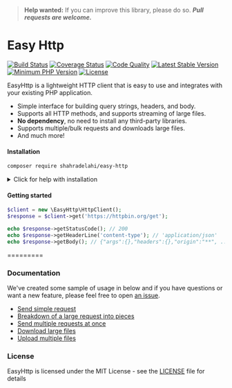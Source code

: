 > **Help wanted:** If you can improve this library, please do so.
> ***Pull requests are welcome.***

# Easy Http

[![Build Status](https://scrutinizer-ci.com/g/shahradelahi/easy-http/badges/build.png?b=master)](https://scrutinizer-ci.com/g/shahradelahi/easy-http/build-status/master)
[![Coverage Status](https://scrutinizer-ci.com/g/shahradelahi/easy-http/badges/coverage.png?b=master)](https://scrutinizer-ci.com/g/shahradelahi/easy-http/?branch=master)
[![Code Quality](https://img.shields.io/scrutinizer/g/shahradelahi/easy-http/master.svg?style=flat)](https://scrutinizer-ci.com/g/shahradelahi/easy-http/?b=master)
[![Latest Stable Version](https://img.shields.io/packagist/v/shahradelahi/easy-http.svg)](https://packagist.org/packages/shahradelahi/easy-http)
[![Minimum PHP Version](https://img.shields.io/badge/php-%3E%3D8.0-8892BF.svg)](https://php.net/)
[![License](https://img.shields.io/packagist/l/shahradelahi/easy-http.svg)](https://github.com/shahradelahi/easy-http/LICENSE)

EasyHttp is a lightweight HTTP client that is easy to use and integrates with your existing PHP application.

* Simple interface for building query strings, headers, and body.
* Supports all HTTP methods, and supports streaming of large files.
* **No dependency**, no need to install any third-party libraries.
* Supports multiple/bulk requests and downloads large files.
* And much more!

#### Installation

```sh
composer require shahradelahi/easy-http
```

<details>
 <summary>Click for help with installation</summary>

## Install Composer

If the above step didn't work, install composer and try again.

#### Debian / Ubuntu

```
sudo apt-get install curl php-curl
curl -s https://getcomposer.org/installer | php
php composer.phar install
```

Composer not found? Use this command instead:

```
php composer.phar require "shahradelahi/easy-http"
```

#### Windows:

[Download installer for Windows](https://getcomposer.org/doc/00-intro.md#installation-windows)

</details>

#### Getting started

```php
$client = new \EasyHttp\HttpClient();
$response = $client->get('https://httpbin.org/get');

echo $response->getStatusCode(); // 200
echo $response->getHeaderLine('content-type'); // 'application/json'
echo $response->getBody(); // {"args":{},"headers":{},"origin":"**", ...}
```

=========

### Documentation

We've created some sample of usage in below and if you have questions or want a new feature, please feel free to
open [an issue](https://github.com/shahradelahi/easy-http/issues/new).

* [Send simple request](/docs/send-request.md)
* [Breakdown of a large request into pieces](/docs/breakdown-large-request.md)
* [Send multiple requests at once](/docs/send-multiple-requests.md)
* [Download large files](/examples/download/download-large-file.php)
* [Upload multiple files](/examples/upload/upload-multiple-files.php)

### License

EasyHttp is licensed under the MIT License - see the [LICENSE](/LICENSE) file for details